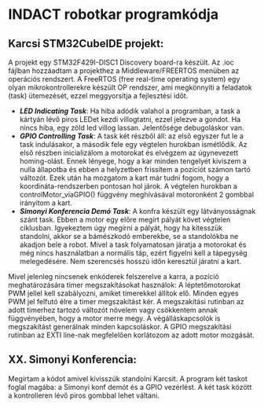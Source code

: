 # INDACT robotkar programkódja

## Karcsi STM32CubeIDE projekt:
A projekt egy STM32F429I-DISC1 Discovery board-ra készült. Az .ioc fájlban hozzáadtam a projekthez a Middleware/FREERTOS menüben az operációs rendszert.
  A FreeRTOS (free real-time operating system) egy olyan mikrokontrollerekre készült OP rendszer, ami megkönnyíti a feladatok (task) ütemezését, ezzel
  meggyorsítja a fejlesztési időt.
  - **_LED Indicating Task_**: Ha hiba adódik valahol a programban, a task a kártyán lévő piros LEDet kezdi villogtatni, ezzel jelezve a gondot. Ha nincs hiba, egy zöld led     villog lassan. Jelentősége debugoláskor van.
  - **_GPIO Controlling Task_**: A task két részből áll: az első egyszer fut le a task indulásakor, a második fele egy végtelen hurokban ismétlődik. Az első részben       inicializálom a motorokat és elvégzem az úgynevezett homing-olást. Ennek lényege, hogy a kar minden tengelyét kiviszem a nulla állapotba és ebben a helyzetben         frissítem a pozíciót számon tartó változót. Ezek után ha mozgatom a kart már tudni fogom, hogy a koordináta-rendszerben pontosan hol járok. A végtelen hurokban a       controlMotor_viaGPIO() függvény meghívásával motoronként 2 gombbal irányítom a kart.
  - **_Simonyi Konferencia Demó Task_**: A konfra készült egy látványosságnak szánt task. Ebben a motor egy előre megírt pályát követ végtelen ciklusban. Igyekeztem       úgy megírni a pályát, hogy ha kitesszük standolni, akkor se a bámészkodó emberekbe, se a standolókba ne akadjon bele a robot. Mivel a task folyamatosan járatja a       motorokat és még nincs használatban a normális táp, ezért figyelni kell a tápegység melegedésére. Nem szerencsés hosszú időn keresztül járatni a kart.


Mivel jelenleg nincsenek enkóderek felszerelve a karra, a pozíció meghatározására timer megszakításokat használok: A léptetőmotorokat PWM jellel kell szabályozni,
  amiket timerekkel állítok elő. Minden egyes PWM jel felfutó élre a timer megszakítást kér. A megszakítási rutinban az adott timerhez tartozó változót növelem
  vagy csökkentem annak függvényében, hogy a motor merre megy.
  A végálláskapcsolók is megszakítást generálnak minden kapcsoláskor. A GPIO megszakítási rutinban az EXTI line-nak megfelelően korlátozom az adott motor mozgását.

## XX. Simonyi Konferencia:
Megírtam a kódot amivel kivisszük standolni Karcsit. A program két taskot foglal magába: a Simonyi konf demót és a GPIO vezérlést. A két task között a kontrolleren lévő piros gombbal lehet váltani.
